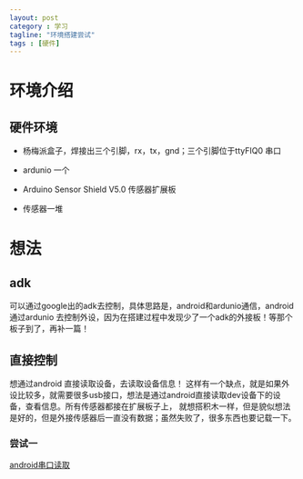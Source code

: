 ```yaml
---
layout: post
category : 学习
tagline: "环境搭建尝试"
tags : [硬件]
---
```


# 环境介绍 #

## 硬件环境 ##

* 杨梅派盒子，焊接出三个引脚，rx，tx，gnd；三个引脚位于ttyFIQ0 串口

* ardunio 一个

* Arduino Sensor Shield V5.0 传感器扩展板

* 传感器一堆


# 想法 #

## adk ##

可以通过google出的adk去控制，具体思路是，android和ardunio通信，android 通过ardunio 去控制外设，因为在搭建过程中发现少了一个adk的外接板！等那个板子到了，再补一篇！

## 直接控制 ##

 想通过android 直接读取设备，去读取设备信息！ 这样有一个缺点，就是如果外设比较多，就需要很多usb接口，想法是通过android直接读取dev设备下的设备，查看信息。所有传感器都接在扩展板子上，
就想搭积木一样，但是貌似想法是好的，但是外接传感器后一直没有数据；虽然失败了，很多东西也要记载一下。


### 尝试一  ###
[android串口读取](http://pan.baidu.com/s/1mg4WJ9Y)
